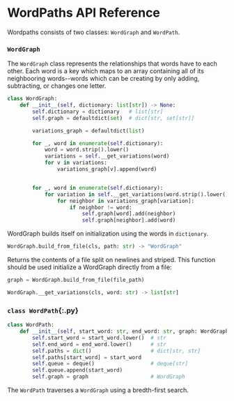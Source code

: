 # WordPaths API Reference #


Wordpaths consists of two classes: `WordGraph` and `WordPath`.

### `WordGraph` ###

The `WordGraph` class represents the relationships that words have to each other. Each word is a key which maps to an array containing all of its neighbooring words--words which can be creating by only adding, subtracting, or changes one letter.

```py
class WordGraph:
    def __init__(self, dictionary: list[str]) -> None:
        self.dictionary = dictionary   # list[str]
        self.graph = defaultdict(set)  # dict[str, set[str]]

        variations_graph = defaultdict(list)

        for _, word in enumerate(self.dictionary):
            word = word.strip().lower()
            variations = self.__get_variations(word)
            for v in variations:
                variations_graph[v].append(word)


        for _, word in enumerate(self.dictionary):
            for variation in self.__get_variations(word.strip().lower()):
                for neighbor in variations_graph[variation]:
                    if neighbor != word:
                        self.graph[word].add(neighbor)
                        self.graph[neighbor].add(word)

```
WordGraph builds itself on initialization using the words in `dictionary`.



```py
WordGraph.build_from_file(cls, path: str) -> "WordGraph"
```
Returns the contents of a file split on newlines and striped. This function should be used initialize a WordGraph directly from a file:


```py
graph = WordGraph.build_from_file(file_path)
```

```py
WordGraph.__get_variations(cls, word: str) -> list[str]
```



### `class WordPath`{:.py} ###

```py
class WordPath:
    def __init__(self, start_word: str, end_word: str, graph: WordGraph) -> None:
        self.start_word = start_word.lower()  # str
        self.end_word = end_word.lower()      # str
        self.paths = dict()                   # dict[str, str]
        self.paths[start_word] = start_word
        self.queue = deque()                  # deque[str]
        self.queue.append(start_word)
        self.graph = graph                    # WordGraph

```

The `WordPath` traverses a `WordGraph` using a bredth-first search.
